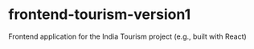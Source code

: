 # frontend-tourism-version1
Frontend application for the India Tourism project (e.g., built with React)
